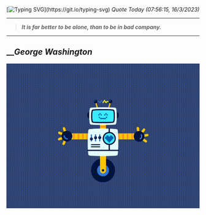 [![Typing SVG](https://readme-typing-svg.herokuapp.com?font=Press+Start+2P&color=C2F784&size=35&width=900&height=100&lines=Hello+World%2C+I'm+Hung+!)](https://git.io/typing-svg) 
_Quote Today (07:56:15, 16/3/2023)_
___
>**_It is far better to be alone, than to be in bad company._**
___

## __**_George Washington_**

![RobotDance](src/assets/images/robot-dancing-dribble.gif?style=center)
